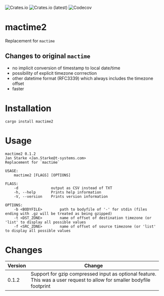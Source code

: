 ![Crates.io](https://img.shields.io/crates/v/mactime2)
![Crates.io (latest)](https://img.shields.io/crates/dv/mactime2)
![Codecov](https://img.shields.io/codecov/c/github/janstarke/mactime2)
# mactime2
Replacement for `mactime`

## Changes to original `mactime`

 - no implicit conversion of timestamp to local date/time
 - possibility of explicit timezone corrrection
 - other datetime format (RFC3339) which always includes the timezone offset
 - faster

# Installation

```shell
cargo install mactime2
```

# Usage

```
mactime2 0.1.2
Jan Starke <Jan.Starke@t-systems.com>
Replacement for `mactime`

USAGE:
    mactime2 [FLAGS] [OPTIONS]

FLAGS:
    -d               output as CSV instead of TXT
    -h, --help       Prints help information
    -V, --version    Prints version information

OPTIONS:
    -b <BODYFILE>        path to bodyfile of '-' for stdin (files ending with .gz will be treated as being gzipped)
    -t <DST_ZONE>        name of offset of destination timezone (or 'list' to display all possible values
    -f <SRC_ZONE>        name of offset of source timezone (or 'list' to display all possible values
```

# Changes

|Version|Change|
|-|-|
|0.1.2|Support for gzip compressed input as optional feature. This was a user request to allow for smaller bodyfile footprint|
